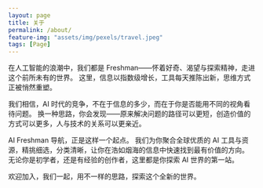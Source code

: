 ```yaml
---
layout: page
title: 关于
permalink: /about/
feature-img: "assets/img/pexels/travel.jpeg"
tags: [Page]
---
```


在人工智能的浪潮中，我们都是 Freshman——怀着好奇、渴望与探索精神，走进这个前所未有的世界。
这里，信息以指数级增长，工具每天推陈出新，思维方式正被悄然重塑。

我们相信，AI 时代的竞争，不在于信息的多少，而在于你是否能用不同的视角看待问题。
换一种思路，你会发现——原来解决问题的路径可以更短，创造价值的方式可以更多，人与技术的关系可以更亲近。

AI Freshman 导航，正是这样一个起点。
我们为你聚合全球优质的 AI 工具与资源，精挑细选，分类清晰，让你在浩如烟海的信息中快速找到最有价值的方向。
无论你是初学者，还是有经验的创作者，这里都是你探索 AI 世界的第一站。

欢迎加入，我们一起，用不一样的思路，探索这个全新的世界。